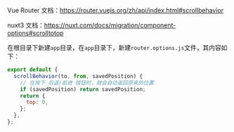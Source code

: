 Vue Router 文档：https://router.vuejs.org/zh/api/index.html#scrollbehavior

nuxt3 文档：https://nuxt.com/docs/migration/component-options#scrolltotop

在根目录下新建`app`目录，在`app`目录下，新建`router.options.js`文件，其内容如下：

```js
export default {
  scrollBehavior(to, from, savedPosition) {
    // 在按下 后退/前进 按钮时，就会自动返回原来的位置
    if (savedPosition) return savedPosition;
    return {
      top: 0,
    };
  },
};
```

